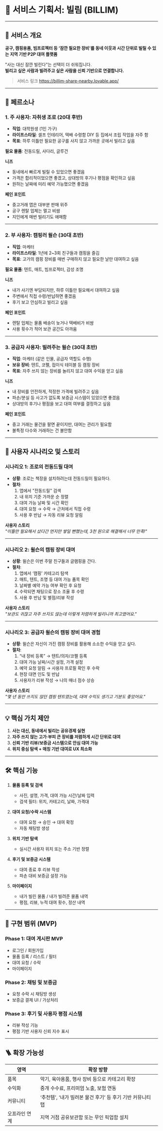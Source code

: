 # 🎯 서비스 기획서: 빌림 (BILLIM)

---

## 📌 서비스 개요

**공구, 캠핑용품, 빔프로젝터 등 ‘잠깐 필요한 장비’를 동네 이웃과 시간 단위로 빌릴 수 있는 지역 기반 P2P 대여 플랫폼**

"사는 대신 잠깐 빌린다"는 선택이 더 쉬워집니다.  
**빌리고 싶은 사람과 빌려주고 싶은 사람을 신뢰 기반으로 연결합니다.**

>서비스 링크
>https://billim-share-nearby.lovable.app/

---

## 👥 페르소나

### 1. 주 사용자: 자취생 조로 (20대 후반)
- **직업**: 대학원생 (1인 가구)
- **라이프스타일**: 셀프 인테리어, 택배 수령함 DIY 등 집에서 조립 작업을 자주 함
- **목표**: 하루 이틀만 필요한 공구를 사지 않고 가까운 곳에서 빌리고 싶음

**필요 물품**: 전동드릴, 사다리, 글루건

**니즈**
- 동네에서 빠르게 빌릴 수 있었으면 좋겠음
- 가격은 합리적이었으면 좋겠고, 상대방의 후기나 평점을 확인하고 싶음
- 원하는 날짜에 미리 예약 가능했으면 좋겠음

**페인 포인트**
- 중고거래 앱은 대부분 판매 위주
- 공구 렌탈 업체는 멀고 비쌈
- 지인에게 매번 빌리기도 애매함

---

### 2. 부 사용자: 캠핑러 윌슨 (30대 초반)
- **직업**: 마케터
- **라이프스타일**: 1년에 2~3회 친구들과 캠핑을 즐김
- **목표**: 고가의 캠핑 장비를 매번 구매하지 않고 필요한 날만 대여하고 싶음

**필요 물품**: 텐트, 매트, 빔프로젝터, 감성 조명

**니즈**
- 내가 사기엔 부담되지만, 하루 이틀만 필요해서 대여하고 싶음
- 주변에서 직접 수령/반납하면 좋겠음
- 후기 보고 안심하고 빌리고 싶음

**페인 포인트**
- 렌탈 업체는 물품 배송이 늦거나 택배비가 비쌈
- 사용 횟수가 적어 보관 공간도 아까움

---

### 3. 공급자 사용자: 빌려주는 윌슨 (30대 초반)
- **직업**: 마케터 (같은 인물, 공급자 역할도 수행)
- **보유 장비**: 텐트, 코펠, 접이식 테이블 등 캠핑 장비
- **목표**: 자주 쓰지 않는 장비를 놀리지 않고 대여 수익을 얻고 싶음

**니즈**
- 내 장비를 안전하게, 적정한 가격에 빌려주고 싶음
- 파손/분실 등 사고가 없도록 보증금 시스템이 있었으면 좋겠음
- 상대방의 후기나 평점을 보고 대여 여부를 결정하고 싶음

**페인 포인트**
- 중고 거래는 물건을 팔면 끝이지만, 대여는 관리가 필요함
- 불특정 다수와 거래하는 건 불안함

---

## 📖 사용자 시나리오 및 스토리

### 시나리오 1: 조로의 전동드릴 대여
- **상황**: 조로는 책장을 설치하려는데 전동드릴이 필요하다.
- **절차**:
  1. 앱에서 "전동드릴" 검색
  2. 내 위치 기준 가까운 순 정렬
  3. 대여 가능 날짜 및 시간 확인
  4. 대여 요청 → 수락 → 근처에서 직접 수령
  5. 사용 후 반납 → 자동 리뷰 요청 알림

**사용자 스토리**  
_"이틀만 필요해서 샀다간 먼지만 쌓일 뻔했는데, 3천 원으로 해결해서 너무 만족!"_

---

### 시나리오 2: 윌슨의 캠핑 장비 대여
- **상황**: 윌슨은 이번 주말 친구들과 글램핑을 간다.
- **절차**:
  1. 앱에서 ‘캠핑’ 카테고리 탐색
  2. 매트, 텐트, 조명 등 대여 가능 품목 확인
  3. 날짜별 예약 가능 여부 확인 후 요청
  4. 수락되면 채팅으로 장소 조율 후 수령
  5. 사용 후 반납 및 별점/리뷰 작성

**사용자 스토리**  
_"보관도 귀찮고 자주 쓰지도 않는데 이렇게 저렴하게 빌리니까 최고였어요."_  

---

### 시나리오 3: 공급자 윌슨의 캠핑 장비 대여 경험
- **상황**: 윌슨은 자신이 가진 캠핑 장비를 활용해 소소한 수익을 얻고 싶다.
- **절차**:
  1. “내 장비 등록” → 텐트/의자/코펠 등록
  2. 대여 가능 날짜/시간 설정, 가격 설정
  3. 예약 요청 알림 → 사용자 프로필 확인 후 수락
  4. 현장 대면 인도 및 반납
  5. 사용자가 리뷰 작성 → 나의 매너 점수 상승

**사용자 스토리**  
_"몇 년 동안 쓰지도 않던 캠핑 텐트였는데, 대여 수익도 생기고 기분도 좋았어요."_  

---

## 💡 핵심 가치 제안

1. **사는 대신, 동네에서 빌리는 공유경제 실현**
2. **자주 쓰지 않는 고가·부피 큰 장비를 저렴하게 시간 단위로 대여**
3. **신뢰 기반 리뷰/보증금 시스템으로 안심 대여 가능**
4. **위치 중심 탐색 + 매칭 기반 대여로 UX 최소화**

---

## 🛠️ 핵심 기능

1. **물품 등록 및 검색**
    - 사진, 설명, 가격, 대여 가능 시간/날짜 입력
    - 검색 필터: 위치, 카테고리, 날짜, 가격대

2. **대여 요청/수락 시스템**
    - 대여 요청 → 승인 → 대여 확정
    - 자동 채팅방 생성

3. **위치 기반 탐색**
    - 실시간 사용자 위치 또는 주소 기반 정렬

4. **후기 및 보증금 시스템**
    - 대여 종료 후 리뷰 작성
    - 파손 대비 보증금 설정 가능

5. **마이페이지**
    - 내가 빌린 물품 / 내가 빌려준 물품 내역
    - 평점, 리뷰, 누적 대여 횟수, 정산 내역

---

## 🎯 구현 범위 (MVP)

### Phase 1: 대여 게시판 MVP
- 로그인 / 회원가입
- 물품 등록 / 리스트 / 필터
- 대여 요청 / 수락
- 마이페이지

### Phase 2: 채팅 및 보증금
- 요청 수락 시 채팅방 생성
- 보증금 결제 UI / 가상처리

### Phase 3: 후기 및 사용자 평점 시스템
- 리뷰 작성 기능
- 평점 기반 사용자 신뢰 지수 표시

---

## 🪜 확장 가능성

| 영역 | 확장 방향 |
|------|----------|
| 품목 | 악기, 육아용품, 행사 장비 등으로 카테고리 확장 |
| 수익화 | 중개 수수료, 프리미엄 노출, 보험 연동 |
| 커뮤니티 | ‘추천템’, ‘내가 빌려본 물건 후기’ 등 후기 기반 커뮤니티 탭 |
| 오프라인 연계 | 지역 거점 공유보관함 또는 무인 픽업함 설치 |
	
